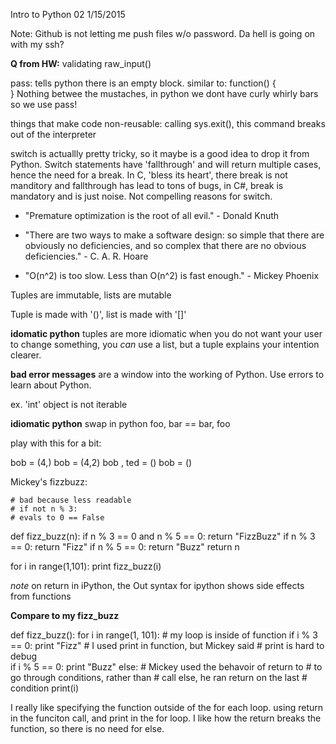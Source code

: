 Intro to Python 02
1/15/2015

Note: Github is not letting me push files w/o password. 
Da hell is going on with my ssh?

**Q from HW:** validating raw_input()

pass: tells python there is an empty block. similar to: 
function() {   
}
Nothing betwee the mustaches, in python we dont have curly whirly
bars so we use pass!

things that make code non-reusable: calling sys.exit(), this command
breaks out of the interpreter 

switch is actuallly pretty tricky, so it maybe is a good idea to 
drop it from Python. Switch statements have 'fallthrough' and will
return multiple cases, hence the need for a break. In C, 'bless its
heart', there break is not manditory and fallthrough has lead to tons
of bugs, in C#, break is mandatory and is just noise. Not compelling
reasons for switch.

+ "Premature optimization is the root of all evil." - Donald Knuth

+ "There are two ways to make a software design: so simple that there are obviously no deficiencies, and so complex that there are no obvious deficiencies." - C. A. R. Hoare

+ "O(n^2) is too slow.  Less than O(n^2) is fast enough." - Mickey Phoenix

Tuples are immutable, lists are mutable

Tuple is made with '()', list is made with '[]'

**idomatic python** tuples are more idiomatic when you do not want
your user to change something, you *can* use a list, but a tuple
explains your intention clearer.

**bad error messages** are a window into the working of Python.
Use errors to learn about Python.

ex. 'int' object is not iterable

**idiomatic python** swap in python foo, bar == bar, foo

play with this for a bit:

bob = (4,)
bob = (4,2)
bob , ted = ()
bob = ()

Mickey's fizzbuzz:

    # bad because less readable
    # if not n % 3:
    # evals to 0 == False

def fizz_buzz(n):
    if n % 3 == 0 and n % 5 == 0:
        return "FizzBuzz"
    if n % 3 == 0:
        return "Fizz"
    if n % 5 == 0:
        return "Buzz"
    return n

for i in range(1,101):
    print fizz_buzz(i)

*note* on return in iPython, the Out syntax for ipython shows side
effects from functions 

**Compare to my fizz_buzz**

def fizz_buzz():
    for i in range(1, 101): # my loop is inside of function
        if i % 3 == 0:
            print "Fizz" # I used print in function, but Mickey said
                         # print is hard to debug  
        if i % 5 == 0:
            print "Buzz"
        else:            # Mickey used the behavoir of return to 
                         # to go through conditions, rather than
                         # call else, he ran return on the last 
                         # condition
            print(i)

I really like specifying the function outside of the for each loop.
using return in the funciton call, and print in the for loop.
I like how the return breaks the function, so there is no need for 
else.

